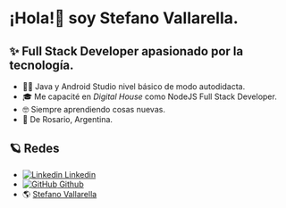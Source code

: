 # ¡Hola!👋 soy **Stefano Vallarella**.

## ✨ Full Stack Developer apasionado por la tecnología.  

- 👨‍💻 Java y Android Studio nivel básico de modo autodidacta.
- 🎓 Me capacité en *Digital House* como NodeJS Full Stack Developer.
- 🤓 Siempre aprendiendo cosas nuevas.
-  📍 De Rosario, Argentina. 

## 🪐 Redes
- [![Linkedin](https://i.stack.imgur.com/gVE0j.png) Linkedin](https://www.linkedin.com/in/stefanovallarella/)
- [![GitHub](https://i.stack.imgur.com/tskMh.png) Github](https://github.com/stefanovallarella)
- 🌎 [Stefano Vallarella](https://stefanovallarella.com.ar/)





<!--

**stefanovallarella/stefanovallarella** is a ✨ _special_ ✨ repository because its `README.md` (this file) appears on your GitHub profile.

Here are some ideas to get you started:

- 🔭 I’m currently working on ...
- 🌱 I’m currently learning ...
- 👯 I’m looking to collaborate on ...
- 🤔 I’m looking for help with ...
- 💬 Ask me about ...
- 📫 How to reach me: ...
- 😄 Pronouns: ...
- ⚡ Fun fact: ...

-->
